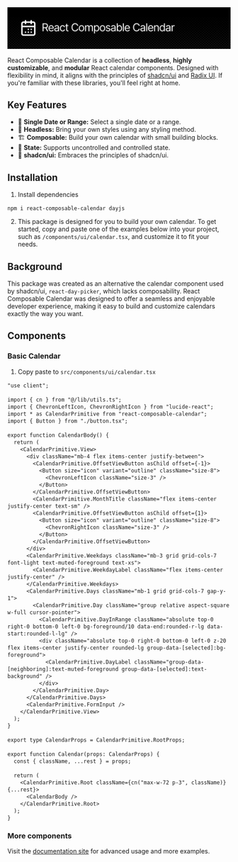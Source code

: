 <img src="/static//header.png" alt="Usage demo">

React Composable Calendar is a collection of **headless**, **highly customizable**, and **modular** React calendar components. Designed with flexibility in mind, it aligns with the principles of [shadcn/ui](https://github.com/shadcn-ui/ui) and [Radix UI](https://github.com/radix-ui/primitives). If you're familiar with these libraries, you'll feel right at home.

## Key Features

* 📆 **Single Date or Range:** Select a single date or a range.
* 🤯 **Headless:** Bring your own styles using any styling method.
* 🏗️ **Composable:** Build your own calendar with small building blocks.
* 💾 **State:** Supports uncontrolled and controlled state.
* 🗿 **shadcn/ui:** Embraces the principles of shadcn/ui. 

## Installation
1. Install dependencies
```
npm i react-composable-calendar dayjs
```
2. This package is designed for you to build your own calendar. To get started, copy and paste one of the examples below into your project, such as `/components/ui/calendar.tsx`, and customize it to fit your needs.

## Background
This package was created as an alternative the calendar component used by shadcn/ui, `react-day-picker`, which lacks composability. React Composable Calendar was designed to offer a seamless and enjoyable developer experience, making it easy to build and customize calendars exactly the way you want.

## Components

### Basic Calendar
1. Copy paste to `src/components/ui/calendar.tsx`
```tsx
"use client";

import { cn } from "@/lib/utils.ts";
import { ChevronLeftIcon, ChevronRightIcon } from "lucide-react";
import * as CalendarPrimitive from "react-composable-calendar";
import { Button } from "./button.tsx";

export function CalendarBody() {
  return (
    <CalendarPrimitive.View>
      <div className="mb-4 flex items-center justify-between">
        <CalendarPrimitive.OffsetViewButton asChild offset={-1}>
          <Button size="icon" variant="outline" className="size-8">
            <ChevronLeftIcon className="size-3" />
          </Button>
        </CalendarPrimitive.OffsetViewButton>
        <CalendarPrimitive.MonthTitle className="flex items-center justify-center text-sm" />
        <CalendarPrimitive.OffsetViewButton asChild offset={1}>
          <Button size="icon" variant="outline" className="size-8">
            <ChevronRightIcon className="size-3" />
          </Button>
        </CalendarPrimitive.OffsetViewButton>
      </div>
      <CalendarPrimitive.Weekdays className="mb-3 grid grid-cols-7 font-light text-muted-foreground text-xs">
        <CalendarPrimitive.WeekdayLabel className="flex items-center justify-center" />
      </CalendarPrimitive.Weekdays>
      <CalendarPrimitive.Days className="mb-1 grid grid-cols-7 gap-y-1">
        <CalendarPrimitive.Day className="group relative aspect-square w-full cursor-pointer">
          <CalendarPrimitive.DayInRange className="absolute top-0 right-0 bottom-0 left-0 bg-foreground/10 data-end:rounded-r-lg data-start:rounded-l-lg" />
          <div className="absolute top-0 right-0 bottom-0 left-0 z-20 flex items-center justify-center rounded-lg group-data-[selected]:bg-foreground">
            <CalendarPrimitive.DayLabel className="group-data-[neighboring]:text-muted-foreground group-data-[selected]:text-background" />
          </div>
        </CalendarPrimitive.Day>
      </CalendarPrimitive.Days>
      <CalendarPrimitive.FormInput />
    </CalendarPrimitive.View>
  );
}

export type CalendarProps = CalendarPrimitive.RootProps;

export function Calendar(props: CalendarProps) {
  const { className, ...rest } = props;

  return (
    <CalendarPrimitive.Root className={cn("max-w-72 p-3", className)} {...rest}>
      <CalendarBody />
    </CalendarPrimitive.Root>
  );
}
```

### More components
Visit the [documentation site](https://react-composable-calendar.vercel.app/) for advanced usage and more examples.
